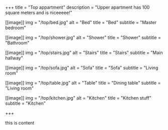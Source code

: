 +++
title = "Top appartment"
description = "Upper apartment has 100 square meters and is niceeeee!"

[[image]]
  img = "/top/bed.jpg"
  alt = "Bed"
  title = "Bed"
  subtitle = "Master bedroom"

[[image]]
  img = "/top/shower.jpg"
  alt = "Shower"
  title = "Shower"
  subtitle = "Bathroom"

[[image]]
  img = "/top/stairs.jpg"
  alt = "Stairs"
  title = "Stairs"
  subtitle = "Main hallway"

[[image]]
  img = "/top/sofa.jpg"
  alt = "Sofa"
  title = "Sofa"
  subtitle = "Living room"

[[image]]
  img = "/top/table.jpg"
  alt = "Table"
  title = "Dining table"
  subtitle = "Living room"

[[image]]
  img = "/top/kitchen.jpg"
  alt = "Kitchen"
  title = "Kitchen stuff"
  subtitle = "Kitchen"

+++

this is content

